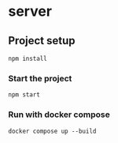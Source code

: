 # server

## Project setup
```
npm install
```

### Start the project
```
npm start
```

### Run with docker compose 
```
docker compose up --build   
```
